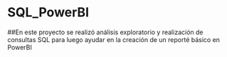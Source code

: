 # SQL_PowerBI

##En este proyecto se realizó análisis exploratorio y realización de consultas SQL para luego ayudar en la creación de un reporté básico en PowerBI
